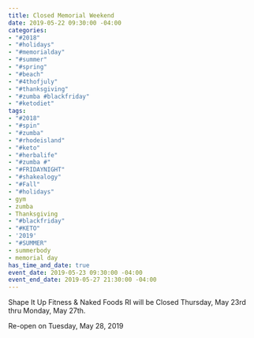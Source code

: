 ```yaml
---
title: Closed Memorial Weekend
date: 2019-05-22 09:30:00 -04:00
categories:
- "#2018"
- "#holidays"
- "#memorialday"
- "#summer"
- "#spring"
- "#beach"
- "#4thofjuly"
- "#thanksgiving"
- "#zumba #blackfriday"
- "#ketodiet"
tags:
- "#2018"
- "#spin"
- "#zumba"
- "#rhodeisland"
- "#keto"
- "#herbalife"
- "#zumba #"
- "#FRIDAYNIGHT"
- "#shakealogy"
- "#Fall"
- "#holidays"
- gym
- zumba
- Thanksgiving
- "#blackfriday"
- "#KETO"
- '2019'
- "#SUMMER"
- summerbody
- memorial day
has_time_and_date: true
event_date: 2019-05-23 09:30:00 -04:00
event_end_date: 2019-05-27 21:30:00 -04:00
---
```


Shape It Up Fitness & Naked Foods RI will be Closed 
Thursday, May 23rd thru Monday, May 27th.  

Re-open on Tuesday, May 28, 2019